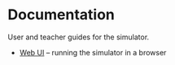 # Documentation

User and teacher guides for the simulator.


- [Web UI](web.md) – running the simulator in a browser

